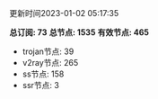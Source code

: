 更新时间2023-01-02 05:17:35

**总订阅: 73**
**总节点: 1535**
**有效节点: 465**
- trojan节点: 39
- v2ray节点: 265
- ss节点: 158
- ssr节点: 3
